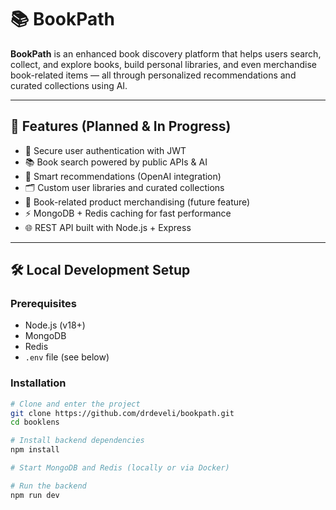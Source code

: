 # 📚 BookPath

**BookPath** is an enhanced book discovery platform that helps users search, collect, and explore books, build personal libraries, and even merchandise book-related items — all through personalized recommendations and curated collections using AI.

---

## 🚀 Features (Planned & In Progress)

- 🔐 Secure user authentication with JWT
- 📚 Book search powered by public APIs & AI
- 🧠 Smart recommendations (OpenAI integration)
- 🗂️ Custom user libraries and curated collections
- 🛒 Book-related product merchandising (future feature)
- ⚡ MongoDB + Redis caching for fast performance
- 🌐 REST API built with Node.js + Express

---

## 🛠️ Local Development Setup

### Prerequisites

- Node.js (v18+)
- MongoDB
- Redis
- `.env` file (see below)

### Installation

```bash
# Clone and enter the project
git clone https://github.com/drdeveli/bookpath.git
cd booklens

# Install backend dependencies
npm install

# Start MongoDB and Redis (locally or via Docker)

# Run the backend
npm run dev

